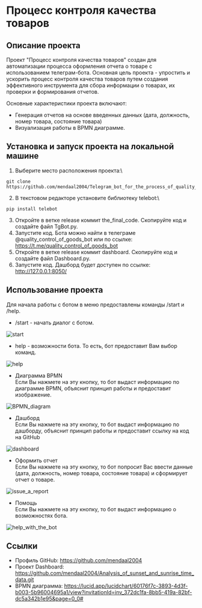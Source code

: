 # Процесс контроля качества товаров

## Описание проекта

Проект "Процесс контроля качества товаров" создан для автоматизации процесса оформления отчета о товаре с использованием телеграм-бота.
Основная цель проекта - упростить и ускорить процесс контроля качества товаров путем создания эффективного инструмента для сбора информации о товарах, их проверки и формирования отчетов.

 Основные характеристики проекта включают:
* Генерация отчетов на основе введенных данных (дата, должность, номер товара, состояние товара)
* Визуализация работы в BPMN диаграмме.

## Установка и запуск проекта на локальной машине
1. Выберите место расположения проекта:\
```
git clone https://github.com/mendaal2004/Telegram_bot_for_the_process_of_quality_control_of_goods.git
```
2. В текстовом редакторе установите библиотеку telebot:\
```
pip install telebot
```
3. Откройте в ветке release коммит the_final_code. Скопируйте код и создайте файл TgBot.py.
4. Запустите код. Бота можно найти в телеграме @quality_control_of_goods_bot или по ссылке: https://t.me/quality_control_of_goods_bot
5. Откройте в ветке release коммит dashboard. Скопируйте код и создайте файл Dashboard.py.
6. Запустите код. Дашборд будет доступен по ссылке: <http://127.0.0.1:8050/>

## Использование проекта
Для начала работы с ботом в меню предоставлены команды /start и /help.
* /start - начать диалог с ботом.

![start](https://github.com/mendaal2004/Telegram_bot_for_the_process_of_quality_control_of_goods/assets/134377794/d72f4b2e-77e3-453c-a214-59e9c8f4d327)

* help - возможности бота. То есть, бот предоставит Вам выбор команд.

![help](https://github.com/mendaal2004/Telegram_bot_for_the_process_of_quality_control_of_goods/assets/134377794/17caeded-96f2-4508-8cc4-a63eb8ab7b8f)
  
  * Диаграмма BPMN\
    Если Вы нажмете на эту кнопку, то бот выдаст информацию по диаграмме BPMN, объяснит принцип работы и предоставит изображение.

![BPMN_diagram](https://github.com/mendaal2004/Telegram_bot_for_the_process_of_quality_control_of_goods/assets/134377794/e188d12e-30d4-4b4b-932d-d853431bc8fb)
  
  * Дашборд\
    Если Вы нажмете на эту кнопку, то бот выдаст информацию по дашборду, объяснит принцип работы и  предоставит ссылку на код на GitHub

![dashboard](https://github.com/mendaal2004/Telegram_bot_for_the_process_of_quality_control_of_goods/assets/134377794/97b100d4-974a-401f-8936-43e9f2d3f365)
    
  * Оформить отчет\
    Если Вы нажмете на эту кнопку, то бот попросит Вас ввести данные (дата, должность, номер товара, состояние товара) и сформирует отчет о товаре.

![issue_a_report](https://github.com/mendaal2004/Telegram_bot_for_the_process_of_quality_control_of_goods/assets/134377794/4f1eec1f-3180-468e-87e6-e780c2138e21)

  * Помощь\
    Если Вы нажмете на эту кнопку, то бот выдаст информацию о возможностях бота.

![help_with_the_bot](https://github.com/mendaal2004/Telegram_bot_for_the_process_of_quality_control_of_goods/assets/134377794/f17648ac-94ec-4b8c-b583-27a2a89ab856)

## Ссылки
* Профиль GitHub: <https://github.com/mendaal2004>
* Проект Dashboard: <https://github.com/mendaal2004/Analysis_of_sunset_and_sunrise_time_data.git>
* BPMN диаграмма: <https://lucid.app/lucidchart/60176f7c-3893-4d3f-b003-5b96004695a1/view?invitationId=inv_372dc1fa-8bb5-419a-82bf-dc5a342b1e95&page=0_0#>
